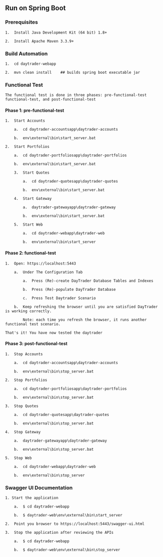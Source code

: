 
## Run on Spring Boot

### Prerequisites

	1.	Install Java Development Kit (64 bit) 1.8+

	2.	Install Apache Maven 3.3.9+

### Build Automation

	1.	cd daytrader-webapp

	2.	mvn clean install    ## builds spring boot executable jar
		
### Functional Test

	The functional test is done in three phases: pre-functional-test functional-test, and post-functional-test

#### Phase 1: pre-functional-test

	1.	Start Accounts

		a.	cd daytrader-accountsapp\daytrader-accounts
		
		b.	env\external\bin\start_server.bat

	2.	Start Portfolios

		a.	cd daytrader-portfoliosapp\daytrader-portfolios
		
		b.	env\external\bin\start_server.bat

		3.	Start Quotes

            a.  cd daytrader-quotesapp\daytrader-quotes
            
            b.  env\external\bin\start_server.bat

		4. 	Start Gateway

            a.  daytrader-gatewayapp\daytrader-gateway
            
            b.  env\external\bin\start_server.bat

		5.	Start Web

            a.  cd daytrader-webapp\daytrader-web
            
            b.  env\external\bin\start_server

#### Phase 2: functional-test

    1.	Open: https://localhost:5443

		a.	Under The Configuration Tab

			a.  Press (Re)-create DayTrader Database Tables and Indexes
			
			b.  Press (Re)-populate DayTrader Database
			
			c.  Press Test Daytrader Scenario

		b.	Keep refreshing the browser until you are satisfied DayTrader is working correctly. 

			Note: each time you refresh the browser, it runs another functional test scenario. 

    That's it! You have now tested the daytrader

#### Phase 3: post-functional-test

	1.	Stop Accounts

		a.	cd daytrader-accountsapp\daytrader-accounts
 		
        b.	env\external\bin\stop_server.bat

	2.	Stop Portfolios

		a.	cd daytrader-portfoliosapp\daytrader-portfolios

		b.	env\external\bin\stop_server.bat

	3.	Stop Quotes

		a.	cd daytrader-quotesapp\daytrader-quotes

		b.	env\external\bin\stop_server.bat

	4.	Stop Gateway

		a.	daytrader-gatewayapp\daytrader-gateway

		b.	env\external\bin\stop_server.bat

	5.	Stop Web

		a.	cd daytrader-webapp\daytrader-web
		
		b.	env\external\bin\stop_server
    			

### Swagger UI Documentation

	1. Start the application

		a.	$ cd daytrader-webapp

		b.	$ daytrader-web\env\external\bin\start_server

	2. 	Point you browser to https://localhost:5443/swagger-ui.html

    3.  Stop the application after reviewing the APIs

		a.  $ cd daytrader-webapp	

        b.  $ daytrader-web\env\external\bin\stop_server
         
	
